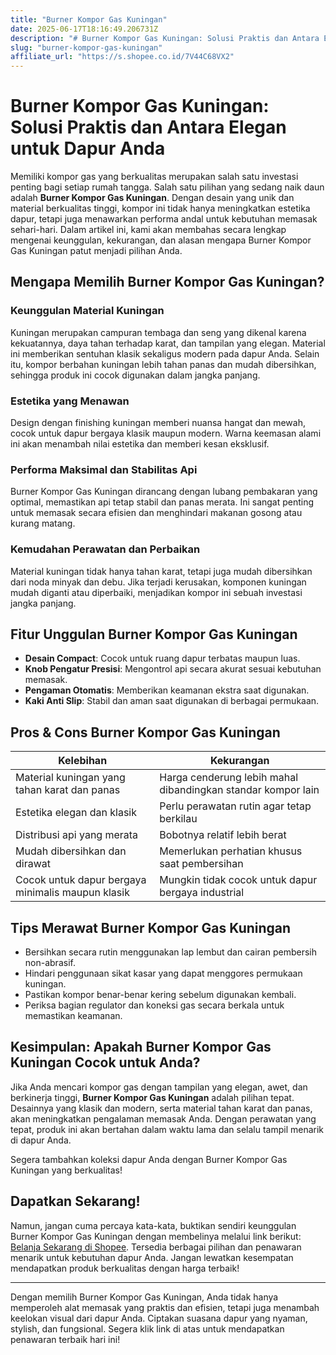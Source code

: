 ```yaml
---
title: "Burner Kompor Gas Kuningan"
date: 2025-06-17T18:16:49.206731Z
description: "# Burner Kompor Gas Kuningan: Solusi Praktis dan Antara Elegan untuk Dapur Anda..."
slug: "burner-kompor-gas-kuningan"
affiliate_url: "https://s.shopee.co.id/7V44C68VX2"
---
```

# Burner Kompor Gas Kuningan: Solusi Praktis dan Antara Elegan untuk Dapur Anda

Memiliki kompor gas yang berkualitas merupakan salah satu investasi penting bagi setiap rumah tangga. Salah satu pilihan yang sedang naik daun adalah **Burner Kompor Gas Kuningan**. Dengan desain yang unik dan material berkualitas tinggi, kompor ini tidak hanya meningkatkan estetika dapur, tetapi juga menawarkan performa andal untuk kebutuhan memasak sehari-hari. Dalam artikel ini, kami akan membahas secara lengkap mengenai keunggulan, kekurangan, dan alasan mengapa Burner Kompor Gas Kuningan patut menjadi pilihan Anda.

## Mengapa Memilih Burner Kompor Gas Kuningan?

### Keunggulan Material Kuningan

Kuningan merupakan campuran tembaga dan seng yang dikenal karena kekuatannya, daya tahan terhadap karat, dan tampilan yang elegan. Material ini memberikan sentuhan klasik sekaligus modern pada dapur Anda. Selain itu, kompor berbahan kuningan lebih tahan panas dan mudah dibersihkan, sehingga produk ini cocok digunakan dalam jangka panjang.

### Estetika yang Menawan

Design dengan finishing kuningan memberi nuansa hangat dan mewah, cocok untuk dapur bergaya klasik maupun modern. Warna keemasan alami ini akan menambah nilai estetika dan memberi kesan eksklusif.

### Performa Maksimal dan Stabilitas Api

Burner Kompor Gas Kuningan dirancang dengan lubang pembakaran yang optimal, memastikan api tetap stabil dan panas merata. Ini sangat penting untuk memasak secara efisien dan menghindari makanan gosong atau kurang matang.

### Kemudahan Perawatan dan Perbaikan

Material kuningan tidak hanya tahan karat, tetapi juga mudah dibersihkan dari noda minyak dan debu. Jika terjadi kerusakan, komponen kuningan mudah diganti atau diperbaiki, menjadikan kompor ini sebuah investasi jangka panjang.

## Fitur Unggulan Burner Kompor Gas Kuningan

- **Desain Compact**: Cocok untuk ruang dapur terbatas maupun luas.
- **Knob Pengatur Presisi**: Mengontrol api secara akurat sesuai kebutuhan memasak.
- **Pengaman Otomatis**: Memberikan keamanan ekstra saat digunakan.
- **Kaki Anti Slip**: Stabil dan aman saat digunakan di berbagai permukaan.

## Pros & Cons Burner Kompor Gas Kuningan

| Kelebihan                                              | Kekurangan                                       |
|---------------------------------------------------------|--------------------------------------------------|
| Material kuningan yang tahan karat dan panas           | Harga cenderung lebih mahal dibandingkan standar kompor lain |
| Estetika elegan dan klasik                              | Perlu perawatan rutin agar tetap berkilau     |
| Distribusi api yang merata                              | Bobotnya relatif lebih berat                   |
| Mudah dibersihkan dan dirawat                          | Memerlukan perhatian khusus saat pembersihan|
| Cocok untuk dapur bergaya minimalis maupun klasik        | Mungkin tidak cocok untuk dapur bergaya industrial |  

## Tips Merawat Burner Kompor Gas Kuningan

- Bersihkan secara rutin menggunakan lap lembut dan cairan pembersih non-abrasif.
- Hindari penggunaan sikat kasar yang dapat menggores permukaan kuningan.
- Pastikan kompor benar-benar kering sebelum digunakan kembali.
- Periksa bagian regulator dan koneksi gas secara berkala untuk memastikan keamanan.

## Kesimpulan: Apakah Burner Kompor Gas Kuningan Cocok untuk Anda?

Jika Anda mencari kompor gas dengan tampilan yang elegan, awet, dan berkinerja tinggi, **Burner Kompor Gas Kuningan** adalah pilihan tepat. Desainnya yang klasik dan modern, serta material tahan karat dan panas, akan meningkatkan pengalaman memasak Anda. Dengan perawatan yang tepat, produk ini akan bertahan dalam waktu lama dan selalu tampil menarik di dapur Anda.

Segera tambahkan koleksi dapur Anda dengan Burner Kompor Gas Kuningan yang berkualitas!

## Dapatkan Sekarang!  

Namun, jangan cuma percaya kata-kata, buktikan sendiri keunggulan Burner Kompor Gas Kuningan dengan membelinya melalui link berikut: [Belanja Sekarang di Shopee](https://s.shopee.co.id/7V44C68VX2). Tersedia berbagai pilihan dan penawaran menarik untuk kebutuhan dapur Anda. Jangan lewatkan kesempatan mendapatkan produk berkualitas dengan harga terbaik!

---

Dengan memilih Burner Kompor Gas Kuningan, Anda tidak hanya memperoleh alat memasak yang praktis dan efisien, tetapi juga menambah keelokan visual dari dapur Anda. Ciptakan suasana dapur yang nyaman, stylish, dan fungsional. Segera klik link di atas untuk mendapatkan penawaran terbaik hari ini!